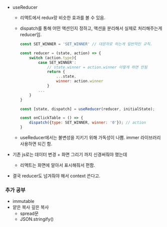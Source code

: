 - useReducer

  - 리액트에서 redux랑 비슷한 효과를 볼 수 있음.
  - dispatch를 통해 어떤 액션인지 정하고, 액션을 분리해서 실제로 처리해주는게 reducer임.

    ```js
    const SET_WINNER = 'SET_WINNER' // 대문자로 하는게 일반적인 규칙.

    const reducer = (state, action) => {
        switch (action.type){
            case SET_WINNER':
                // state.winner = action.winner 이렇게 하면 안됨
                return {
                    ...state,
                    winner: action.winner
                }
            ...
        }
    }

    const [state, dispatch] = useReducer(reducer, initialState);

    const onClickTable = () => {
        dispatch({type: SET_WINNER, winner: '0'}); // action
    }

    ```

  - useReducer에서는 불변성을 지키기 위해 가독성이 나쁨. immer 라이브러리 사용하면 되긴 함.

- 기존 js로는 데이터 변경 + 화면 그리기 까지 신경써줘야 했는데
  - 리액트는 화면에 알아서 표시해줘서 편함.
- 결국 reducer도 넘겨줘야 해서 context 쓴다고.

### 추가 공부

- immutable
- 얕은 복사 깊은 복사
  - spread문
  - JSON.stringify()
